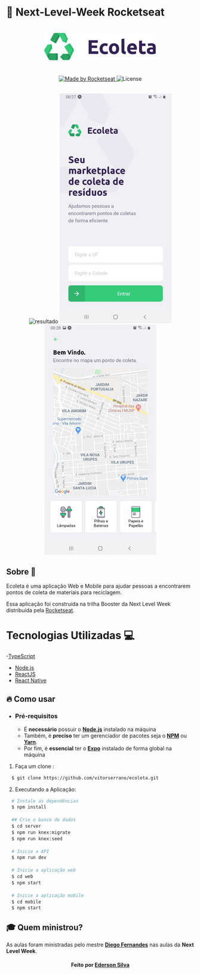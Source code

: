 <h1>🚀 Next-Level-Week Rocketseat<h1>
<h3 align="center">
  <img alt="Logo" title="#logo" width="300px" src=".github/logo.png">
    <br> 
    <br>
</h3>
<p align="center">
  <a href="https://rocketseat.com.br">
    <img alt="Made by Rocketseat" src="https://img.shields.io/badge/made%20by-Rocketseat-%237519C1">
  </a>
  <a>
  <img alt="License" src="https://img.shields.io/github/license/vitorserrano/ecoleta?color=%237519C1">
  <br><br>
</p>
<p align="center">
  <img alt="resultado" title="#resultado"  src=".github/gif.gif">
  <img src=".github/mobileImage01.jpeg" width="300px" alt="mobileImage"> 
  <img src=".github/mobileImage02.jpeg" width="300px" alt="mobileImage">
</p>
<h2>Sobre 📜</h2>
Ecoleta é uma aplicação Web e Mobile para ajudar pessoas a encontrarem pontos de coleta de materiais para reciclagem.

Essa aplicação foi construída na trilha Booster da Next Level Week distribuída pela [Rocketseat](https://rocketseat.com.br/).

<h1>Tecnologias Utilizadas 💻</h1>

-[TypeScript](https://www.typescriptlang.org/)
- [Node.js](https://nodejs.org/en/)
- [ReactJS](https://reactjs.org/)
- [React Native](https://reactnative.dev/)

## :fire: Como usar

- ### **Pré-requisitos**

  - É **necessário** possuir o **[Node.js](https://nodejs.org/en/)** instalado na máquina
  - Também, é **preciso** ter um gerenciador de pacotes seja o **[NPM](https://www.npmjs.com/)** ou **[Yarn](https://yarnpkg.com/)**.
  - Por fim, é **essencial** ter o **[Expo](https://expo.io/)** instalado de forma global na máquina

1. Faça um clone :

```sh
  $ git clone https://github.com/vitorserrano/ecoleta.git
```

2. Executando a Aplicação:

```sh
  # Instale as dependências
  $ npm install

  ## Crie o banco de dados
  $ cd server
  $ npm run knex:migrate
  $ npm run knex:seed

  # Inicie a API
  $ npm run dev

  # Inicie a aplicação web
  $ cd web
  $ npm start

  # Inicie a aplicação mobile
  $ cd mobile
  $ npm start
```
  ## :mortar_board: Quem ministrou?

As aulas foram ministradas pelo mestre **[Diego Fernandes](https://github.com/diego3g)** nas aulas da **Next Level Week**.

<h4 align="center">
    Feito por <a href="www.linkedin.com/in/ederson-silva-79b46110b" target="_blank">Ederson Silva</a>
</h4>
